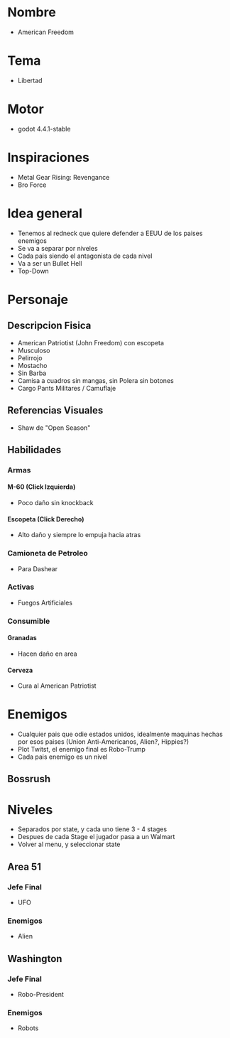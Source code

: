 # Nombre
- American Freedom

# Tema
- Libertad

# Motor
- godot 4.4.1-stable

# Inspiraciones
- Metal Gear Rising: Revengance
- Bro Force

# Idea general
- Tenemos al redneck que quiere defender a EEUU de los paises enemigos
- Se va a separar por niveles
- Cada pais siendo el antagonista de cada nivel
- Va a ser un Bullet Hell
- Top-Down

# Personaje
## Descripcion Fisica
- American Patriotist (John Freedom) con escopeta
- Musculoso
- Pelirrojo
- Mostacho
- Sin Barba
- Camisa a cuadros sin mangas, sin Polera sin botones
- Cargo Pants Militares / Camuflaje

## Referencias Visuales
- Shaw de "Open Season"

## Habilidades
### Armas
#### M-60 (Click Izquierda) 
- Poco daño sin knockback

#### Escopeta  (Click Derecho)
- Alto daño y siempre lo empuja hacia atras

### Camioneta de Petroleo
- Para Dashear

### Activas
- Fuegos Artificiales

### Consumible
#### Granadas
- Hacen daño en area

#### Cerveza
- Cura al American Patriotist

# Enemigos
- Cualquier pais que odie estados unidos, idealmente maquinas hechas por esos paises (Union Anti-Americanos, Alien?, Hippies?)
- Plot Twitst, el enemigo final es Robo-Trump
- Cada pais enemigo es un nivel

## Bossrush

# Niveles
- Separados por state, y cada uno tiene 3 - 4 stages
- Despues de cada Stage el jugador pasa a un Walmart 
- Volver al menu, y seleccionar state

## Area 51
### Jefe Final
- UFO
### Enemigos
- Alien

## Washington
### Jefe Final
- Robo-President
### Enemigos
- Robots
